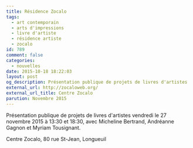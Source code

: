 ```yaml
---
title: Résidence Zocalo
tags:
  - art contemporain
  - arts d'impressions
  - livre d'artiste
  - résidence artiste
  - zocalo
id: 789
comment: false
categories:
  - nouvelles
date: 2015-10-18 18:22:03
layout: post
og_description: Présentation publique de projets de livres d'artistes
external_url: http://zocaloweb.org/
external_url_title: Centre Zocalo
parution: Novembre 2015
---
```

Présentation publique de projets de livres d'artistes
vendredi le 27 novembre 2015 à 13:30 et 18:30, 
avec Micheline Bertrand, Andréanne Gagnon et Myriam Tousignant.

Centre Zocalo,
80 rue St-Jean, Longueuil
